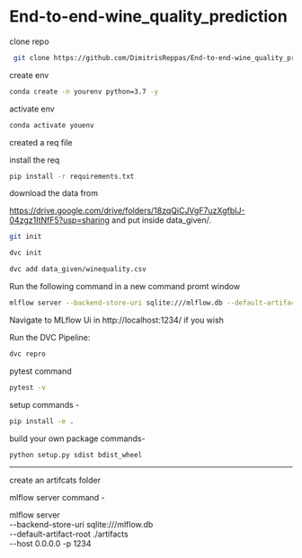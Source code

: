 # End-to-end-wine_quality_prediction

clone repo 

```bash
 git clone https://github.com/DimitrisReppas/End-to-end-wine_quality_prediction.git
```

create env 

```bash
conda create -n yourenv python=3.7 -y
```

activate env
```bash
conda activate youenv
```

created a req file

install the req
```bash
pip install -r requirements.txt
```
download the data from 

https://drive.google.com/drive/folders/18zqQiCJVgF7uzXgfbIJ-04zgz1ItNfF5?usp=sharing and put inside data_given/.

```bash
git init
```
```bash
dvc init 
```
```bash
dvc add data_given/winequality.csv
```
Run the following command in a new command promt window
```bash
mlflow server --backend-store-uri sqlite:///mlflow.db --default-artifact-root ./artifacts --host 0.0.0.0 -p 1234
```
Navigate to MLflow Ui in http://localhost:1234/ if you wish

Run the DVC Pipeline:
```bash
dvc repro
```
pytest command
```bash
pytest -v
```

setup commands -
```bash
pip install -e . 
```

build your own package commands- 
```bash
python setup.py sdist bdist_wheel
```



--- 
create an artifcats folder 


mlflow server command - 


mlflow server \
    --backend-store-uri sqlite:///mlflow.db \
    --default-artifact-root ./artifacts \
    --host 0.0.0.0 -p 1234
